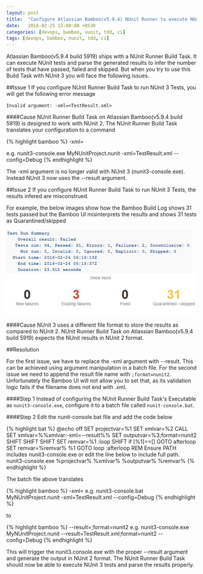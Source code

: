 ```yaml
---
layout: post
title:  "Configure Atlassian Bamboo(v5.9.4) NUnit Runner to execute NUnit 3 Tests"
date:   2016-02-25 12:00:00 +0530
categories: [devops, bamboo, nunit, tdd, ci]
tags: [devops, bamboo, nunit, tdd, ci]
---
```

Atlassian Bamboo(v5.9.4 build 5919) ships with a NUnit Runner Build Task. It can execute NUnit tests and parse the generated results to infer the number of tests that have passed, failed and skipped. But when you try to use this Build Task with NUnit 3 you will face the following issues.

##Issue 1
If you configure NUnit Runner Build Task to run NUnit 3 Tests, you will get the following error message 

```
Invalid argument: -xml=<TestResult.xml>
```

####Cause
NUnit Runner Build Task on Atlassian Bamboo(v5.9.4 build 5919) is designed to work with NUnit 2. The NUnit Runner Build Task translates your configuration to a command 

{% highlight bamboo %}
<Executable> <NUnit Test Files> -xml=<Result Filename> <Command Line Options>

e.g. nunit3-console.exe MyNUnitProject.nunit -xml=TestResult.xml --config=Debug
{% endhighlight %}

The -xml argument is no longer valid with NUnit 3 (nunit3-console.exe). Instead NUnit 3 now uses the \-\-result argument.

##Issue 2
If you configure NUnit Runner Build Task to run NUnit 3 Tests, the results infered are misconstrued. 

For example, the below images show how the Bamboo Build Log shows 31 tests passed but the Bamboo UI misinterprets the results and shows 31 tests as Quarantined/skipped

![NUnit3 Console Output](/img/posts/nunit-console-op.png)
![Bamboo NUnit 3 Output Inference](/img/posts/bamboo-inference.png)

####Cause
NUnit 3 uses a different file format to store the results as compared to NUnit 2. NUnit Runner Build Task on Atlassian Bamboo(v5.9.4 build 5919) expects the NUnit results in NUnit 2 format. 


##Resolution

For the first issue, we have to replace the -xml argument with \-\-result. This can be achieved using argument manipulation in a batch file. For the second issue we need to append the result file name with ```;format=nunit2```. Unfortunately the Bamboo UI will not allow you to set that, as its validation logic fails if the filename does not end with .xml.

####Step 1
Instead of configuring the NUnit Runner Build Task's Executable as ```nunit3-console.exe```, configure it to a batch file called ```nunit-console.bat```.

####Step 2
Edit the nunit-console.bat file and add the code below

{% highlight bat %}
@echo off 
SET projectvar=%1
SET xmlvar=%2
CALL SET xmlvar=%%xmlvar:-xml=--result%%
SET outputvar=%3;format=nunit2
SHIFT
SHIFT
SHIFT
SET remvar=%1
:loop
SHIFT
if [%1]==[] GOTO afterloop
SET remvar=%remvar% %1
GOTO loop
:afterloop
REM Ensure PATH includes nunit3-console.exe or edit the line below to include full path.
nunit3-console.exe %projectvar% %xmlvar% %outputvar% %remvar%
{% endhighlight %}

The batch file above translates 

{% highlight bamboo %}
<Executable> <NUnit Test Files> -xml=<Result Filename> <Command Line Options>
e.g. nunit3-console.bat MyNUnitProject.nunit -xml=TestResult.xml --config=Debug
{% endhighlight %}

to

{% highlight bamboo %}
<Executable> <NUnit Test Files> --result=<Result Filename>;format=nunit2 <Command Line Options>
e.g. nunit3-console.exe MyNUnitProject.nunit --result=TestResult.xml;format=nunit2 --config=Debug
{% endhighlight %}

This will trigger the nunit3.console.exe with the proper \-\-result argument and generate the output in NUnit 2 format. The NUnit Runner Build Task should now be able to execute NUnit 3 tests and parse the results properly.
